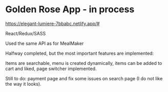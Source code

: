 # Golden Rose App - in process

https://elegant-lumiere-7bbabc.netlify.app/#

React/Redux/SASS

Used the same API as for MealMaker

Halfway completed, but the most important features are implemented:

Items are searchable, menu is created dynamically, items can be added to cart and liked, page switcher implemented.

Still to do: payment page and fix some issues on search page (I do not like the way it looks).

